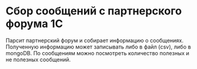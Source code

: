 # Сбор сообщений с партнерского форума 1С

Парсит партнерский форум и собирает информацию о сообщениях. Полученную информацию может записывать либо в файл (csv), либо в mongoDB.
По сообщениям можно посмотреть количество полезных и не полезных сообщений.
